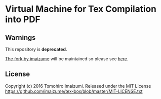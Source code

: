 Virtual Machine for Tex Compilation into PDF
===

Warnings
---

This repository is **deprecated**.

[The fork by imaizume](https://github.com/imaizume/tex-box) will be maintained so please see [here](https://github.com/imaizume/tex-box).

License
---

Copyright (c) 2016 Tomohiro Imaizumi.
Released under the MIT License
https://github.com/imaizume/tex-box/blob/master/MIT-LICENSE.txt

